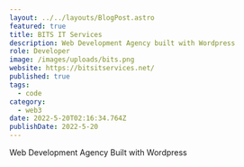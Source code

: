 ```yaml
---
layout: ../../layouts/BlogPost.astro
featured: true
title: BITS IT Services
description: Web Development Agency built with Wordpress
role: Developer
image: /images/uploads/bits.png
website: https://bitsitservices.net/
published: true
tags:
  - code
category:
  - web3
date: 2022-5-20T02:16:34.764Z
publishDate: 2022-5-20
---
```


Web Development Agency Built with Wordpress
